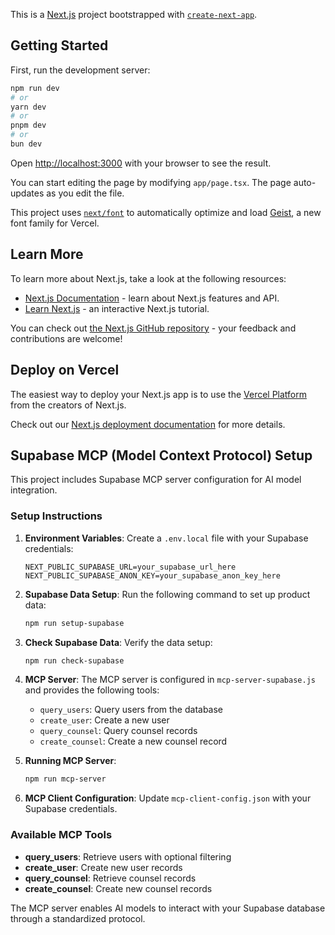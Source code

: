 This is a [Next.js](https://nextjs.org) project bootstrapped with [`create-next-app`](https://nextjs.org/docs/app/api-reference/cli/create-next-app).

## Getting Started

First, run the development server:

```bash
npm run dev
# or
yarn dev
# or
pnpm dev
# or
bun dev
```

Open [http://localhost:3000](http://localhost:3000) with your browser to see the result.

You can start editing the page by modifying `app/page.tsx`. The page auto-updates as you edit the file.

This project uses [`next/font`](https://nextjs.org/docs/app/building-your-application/optimizing/fonts) to automatically optimize and load [Geist](https://vercel.com/font), a new font family for Vercel.

## Learn More

To learn more about Next.js, take a look at the following resources:

- [Next.js Documentation](https://nextjs.org/docs) - learn about Next.js features and API.
- [Learn Next.js](https://nextjs.org/learn) - an interactive Next.js tutorial.

You can check out [the Next.js GitHub repository](https://github.com/vercel/next.js) - your feedback and contributions are welcome!

## Deploy on Vercel

The easiest way to deploy your Next.js app is to use the [Vercel Platform](https://vercel.com/new?utm_medium=default-template&filter=next.js&utm_source=create-next-app&utm_campaign=create-next-app-readme) from the creators of Next.js.

Check out our [Next.js deployment documentation](https://nextjs.org/docs/app/building-your-application/deploying) for more details.

## Supabase MCP (Model Context Protocol) Setup

This project includes Supabase MCP server configuration for AI model integration.

### Setup Instructions

1. **Environment Variables**: Create a `.env.local` file with your Supabase credentials:
   ```env
   NEXT_PUBLIC_SUPABASE_URL=your_supabase_url_here
   NEXT_PUBLIC_SUPABASE_ANON_KEY=your_supabase_anon_key_here
   ```

2. **Supabase Data Setup**: Run the following command to set up product data:
   ```bash
   npm run setup-supabase
   ```

3. **Check Supabase Data**: Verify the data setup:
   ```bash
   npm run check-supabase
   ```

2. **MCP Server**: The MCP server is configured in `mcp-server-supabase.js` and provides the following tools:
   - `query_users`: Query users from the database
   - `create_user`: Create a new user
   - `query_counsel`: Query counsel records
   - `create_counsel`: Create a new counsel record

3. **Running MCP Server**: 
   ```bash
   npm run mcp-server
   ```

4. **MCP Client Configuration**: Update `mcp-client-config.json` with your Supabase credentials.

### Available MCP Tools

- **query_users**: Retrieve users with optional filtering
- **create_user**: Create new user records
- **query_counsel**: Retrieve counsel records
- **create_counsel**: Create new counsel records

The MCP server enables AI models to interact with your Supabase database through a standardized protocol.
